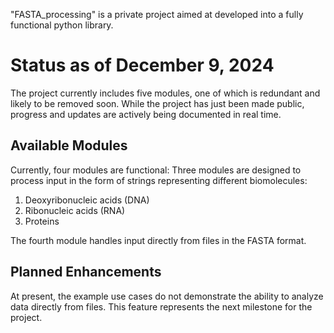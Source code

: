 "FASTA_processing" is a private project aimed at developed into a fully functional python library.

# Status as of December 9, 2024 #

The project currently includes five modules, one of which is redundant and likely to be removed soon. While the project has just been made public, progress and updates are actively being documented in real time.

## Available Modules

Currently, four modules are functional:
   Three modules are designed to process input in the form of strings representing different biomolecules:
   1. Deoxyribonucleic acids (DNA)
   2. Ribonucleic acids (RNA)
   3. Proteins
    
The fourth module handles input directly from files in the FASTA format.

## Planned Enhancements

At present, the example use cases do not demonstrate the ability to analyze data directly from files. This feature represents the next milestone for the project.
